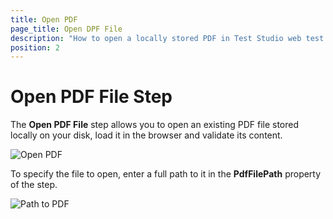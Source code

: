 ```yaml
---
title: Open PDF
page_title: Open DPF File
description: "How to open a locally stored PDF in Test Studio web test and validate its content" 
position: 2
---
```

# Open PDF File Step

The __Open PDF File__ step allows you to open an existing PDF file stored locally on your disk, load it in the browser and validate its content.

![Open PDF][1]

To specify the file to open, enter a full path to it in the __PdfFilePath__ property of the step.

![Path to PDF][2]

[1]: /img/features/custom-steps/open-pdf/fig1.png
[2]: /img/features/custom-steps/open-pdf/fig2.png